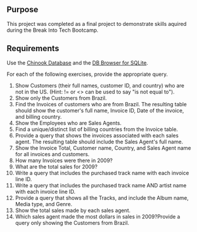 ## Purpose
This project was completed as a final project to demonstrate skills aquired during the Break Into Tech Bootcamp. 

## Requirements
Use the [Chinook Database](https://github.com/lerocha/chinook-database/blob/master/ChinookDatabase/DataSources/Chinook_Sqlite.sql) and the [DB Browser for SQLite](http://sqlitebrowser.org/).

For each of the following exercises, provide the appropriate query.

1. Show Customers (their full names, customer ID, and country) who are not in the US. (Hint: != or <> can be used to say "is not equal to").
2. Show only the Customers from Brazil.
3. Find the Invoices of customers who are from Brazil. The resulting table should show the customer's full name, Invoice ID, Date of the invoice, and billing country.
4. Show the Employees who are Sales Agents.
5. Find a unique/distinct list of billing countries from the Invoice table.
6. Provide a query that shows the invoices associated with each sales agent. The resulting table should include the Sales Agent's full name.
7. Show the Invoice Total, Customer name, Country, and Sales Agent name for all invoices and customers.
8. How many Invoices were there in 2009?
9. What are the total sales for 2009?
10. Write a query that includes the purchased track name with each invoice line ID.
11. Write a query that includes the purchased track name AND artist name with each invoice line ID.
12. Provide a query that shows all the Tracks, and include the Album name, Media type, and Genre.
13. Show the total sales made by each sales agent.
14. Which sales agent made the most dollars in sales in 2009?Provide a query only showing the Customers from Brazil.
